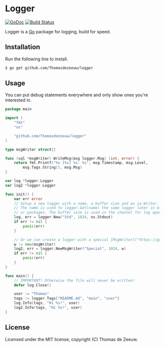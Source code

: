 # Logger

[![GoDoc](https://godoc.org/github.com/Thomasdezeeuw/logger?status.svg)](https://godoc.org/github.com/Thomasdezeeuw/logger)
[![Build Status](https://travis-ci.org/Thomasdezeeuw/logger.png?branch=master)](https://travis-ci.org/Thomasdezeeuw/logger)

Logger is a [Go](https://golang.org/) package for logging, build for speed.

## Installation

Run the following line to install.

```bash
$ go get github.com/Thomasdezeeuw/logger
```

## Usage

You can put debug statements everywhere and only show ones you're interested in.

```go
package main

import (
	"fmt"
	"os"

	"github.com/Thomasdezeeuw/logger"
)

type msgWriter struct{}

func (sql *msgWriter) WriteMsg(msg logger.Msg) (int, error) {
	return fmt.Printf("%v [%s] %s: %s", msg.Timestamp, msg.Level,
		msg.Tags.String(), msg.Msg)
}

var log *logger.Logger
var log2 *logger.Logger

func init() {
	var err error
	// Setup a new logger with a name, a buffer size and an io.Writer.
	// The name is used to logger.Get(name) the same logger later in other files
	// or packages. The buffer size is used in the channel for log operations.
	log, err = logger.New("Std", 1024, os.Stdout)
	if err != nil {
		panic(err)
	}

	// Or we can create a logger with a special [MsgWriter]("https://godoc.org/github.com/Thomasdezeeuw/logger#MsgWriter").
	w := new(msgWriter)
	log2, err = logger.NewMsgWriter("Special", 1024, w)
	if err != nil {
		panic(err)
	}
}

func main() {
	// IMPORTANT! Otherwise the file will never be written!
	defer log.Close()

	user := "Thomas"
	tags := logger.Tags{"README.md", "main", "user"}
	log.Info(tags, "Hi %s!", user)
	log2.Info(tags, "Hi %s!", user)
}
```

## License

Licensed under the MIT license, copyright (C) Thomas de Zeeuw.